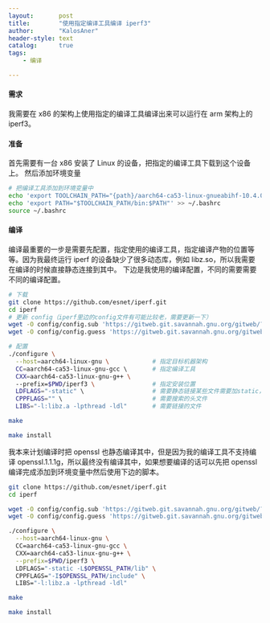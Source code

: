 ```yaml
---
layout:       post
title:        "使用指定编译工具编译 iperf3"
author:       "KalosAner"
header-style: text
catalog:      true
tags:
    - 编译

---
```

#### 需求
我需要在 x86 的架构上使用指定的编译工具编译出来可以运行在 arm 架构上的 iperf3。

#### 准备

首先需要有一台 x86 安装了 Linux 的设备，把指定的编译工具下载到这个设备上。
然后添加环境变量
```sh
# 把编译工具添加到环境变量中
echo 'export TOOLCHAIN_PATH="{path}/aarch64-ca53-linux-gnueabihf-10.4.0"' >> ~/.bashrc
echo 'export PATH="$TOOLCHAIN_PATH/bin:$PATH"' >> ~/.bashrc
source ~/.bashrc
```

#### 编译
编译最重要的一步是需要先配置，指定使用的编译工具，指定编译产物的位置等等。因为我最终运行 iperf 的设备缺少了很多动态库，例如 libz.so，所以我需要在编译的时候直接静态连接到其中。
下边是我使用的编译配置，不同的需要需要不同的编译配置。
```sh
# 下载
git clone https://github.com/esnet/iperf.git
cd iperf
# 更新 config（iperf里边的config文件有可能比较老，需要更新一下）
wget -O config/config.sub 'https://gitweb.git.savannah.gnu.org/gitweb/?p=config.git;a=blob_plain;f=config.sub;hb=HEAD'
wget -O config/config.guess 'https://gitweb.git.savannah.gnu.org/gitweb/?p=config.git;a=blob_plain;f=config.guess;hb=HEAD'

# 配置
./configure \
  --host=aarch64-linux-gnu \            # 指定目标机器架构
  CC=aarch64-ca53-linux-gnu-gcc \       # 指定编译工具
  CXX=aarch64-ca53-linux-gnu-g++ \
  --prefix=$PWD/iperf3 \                # 指定安装位置
  LDFLAGS="-static" \                   # 需要静态链接某些文件需要加static，另外需要搜索的lib也可以写在这里
  CPPFLAGS="" \                         # 需要搜索的头文件
  LIBS="-l:libz.a -lpthread -ldl"       # 需要链接的文件

make

make install
```

我本来计划编译时把 openssl 也静态编译其中，但是因为我的编译工具不支持编译 openssl.1.1.1g，所以最终没有编译其中，如果想要编译的话可以先把 openssl 编译完成添加到环境变量中然后使用下边的脚本。
```sh
git clone https://github.com/esnet/iperf.git
cd iperf

wget -O config/config.sub 'https://gitweb.git.savannah.gnu.org/gitweb/?p=config.git;a=blob_plain;f=config.sub;hb=HEAD'
wget -O config/config.guess 'https://gitweb.git.savannah.gnu.org/gitweb/?p=config.git;a=blob_plain;f=config.guess;hb=HEAD'

./configure \
  --host=aarch64-linux-gnu \
  CC=aarch64-ca53-linux-gnu-gcc \
  CXX=aarch64-ca53-linux-gnu-g++ \
  --prefix=$PWD/iperf3 \
  LDFLAGS="-static -L$OPENSSL_PATH/lib" \
  CPPFLAGS="-I$OPENSSL_PATH/include" \
  LIBS="-l:libz.a -lpthread -ldl"

make

make install
```






